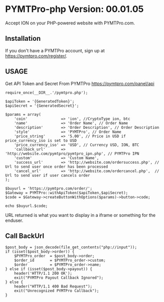 PYMTPro-php Version: 00.01.05
================

Accept ION on your PHP-powered website with PYMTPro.com. 


Installation
-------

If you don't have a PYMTPro account, sign up at https://pymtpro.com/register/.

USAGE  
-------

Get API Token and Secret From PYMTPro  https://pymtpro.com/panel/api

```
require_once(__DIR__.'/pymtpro.php');

$apiToken = '{GeneratedToken}';
$apiSecret = '{GeneratedSecret}';

$params = array(
	'coin'               => 'ion', //CryptoType ion, btc
	'name'               => 'Order Name', // Order Name
	'description'        => 'Order Description', // Order Description
	'style'              => 'PYMTPro', // Order Name
	'price_string'       => '5.00', // Price in USD if price_currency_iso is set to USD
	'price_currency_iso' => 'USD', // Currency USD, ION, BTC
	'callback_url'       => 'http://website.com/pymtpro/pymtpro_ipn.php', // PYMTPro IPN
	'custom'             => 'Custom Name',
	'success_url'        => 'http://website.com/ordersuccess.php', // Url to send user once order has been processed
	'cancel_url'         => 'http://website.com/ordercancel.php',  // Url to send user if user cancels order
);
 
$buyurl = 'https://pymtpro.com/order/';
$Gateway = PYMTPro::withApiToken($apiToken,$apiSecret);
$code = $Gateway->createButtonWithOptions($params)->button->code;

echo $buyurl.$code;
```
URL returned is what you want to display in a iframe or something for the enduser.

Call BackUrl
-------
  
```
$post_body = json_decode(file_get_contents("php://input"));
if (isset($post_body->order)) {
    $PYMTPro_order  = $post_body->order;
    $order_id       = $PYMTPro_order->custom;
    $order          = $PYMTPro_order->name;
} else if (isset($post_body->payout)) {
    header('HTTP/1.1 200 OK');
    exit("PYMTPro Payout Callback Ignored");
} else {
    header("HTTP/1.1 400 Bad Request");
    exit("Unrecognized PYMTPro Callback");
}
```
